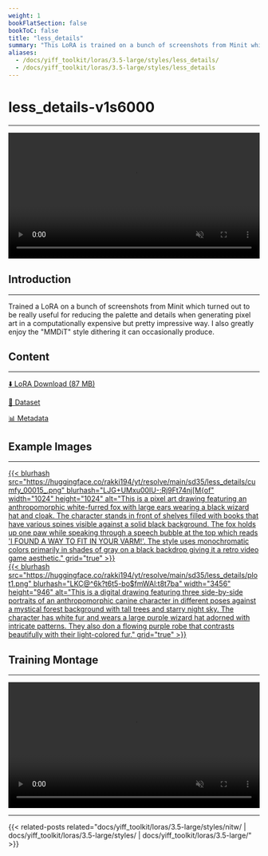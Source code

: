 ```yaml
---
weight: 1
bookFlatSection: false
bookToC: false
title: "less_details"
summary: "This LoRA is trained on a bunch of screenshots from Minit which turned out to be really useful for reducing the palette and details when generating pixel art in a computationally expensive but pretty impressive way."
aliases:
  - /docs/yiff_toolkit/loras/3.5-large/styles/less_details/
  - /docs/yiff_toolkit/loras/3.5-large/styles/less_details
---
```


<!--markdownlint-disable MD025 MD033 -->

# less_details-v1s6000

---

<div style="text-align: center;">
    <video style="width: 100%;" autoplay loop muted playsinline>
        <source src="https://huggingface.co/rakki194/yt/resolve/main/sd35/less_details/plot3003k_samplea.webm" type="video/mp4">
        Your browser does not support the video tag.
    </video>
</div>

## Introduction

---

Trained a LoRA on a bunch of screenshots from Minit which turned out to be really useful for reducing the palette and details when generating pixel art in a computationally expensive but pretty impressive way. I also greatly enjoy the "MMDiT" style dithering it can occasionally produce.

## Content

---

[⬇️ LoRA Download (87 MB)](https://huggingface.co/rakki194/yt/resolve/main/sd35/less_details/less_details-v1s6000.safetensors)

[📐 Dataset](https://huggingface.co/datasets/k4d3/minit)

[📊 Metadata](https://huggingface.co/rakki194/yt/resolve/main/sd35/less_details/less_details-v1s6000.json)

## Example Images

---

<div class="image-grid">
  <div class="image-grid-container">
    <a href="https://huggingface.co/rakki194/yt/resolve/main/sd35/less_details/cumfy_00015_.png">
    {{< blurhash
      src="https://huggingface.co/rakki194/yt/resolve/main/sd35/less_details/cumfy_00015_.png"
      blurhash="LJG+UMxu00IU-;Rj9Ft74nj[M{of"
      width="1024"
      height="1024"
      alt="This is a pixel art drawing featuring an anthropomorphic white-furred fox with large ears wearing a black wizard hat and cloak. The character stands in front of shelves filled with books that have various spines visible against a solid black background. The fox holds up one paw while speaking through a speech bubble at the top which reads 'I FOUND A WAY TO FIT IN YOUR VARM!'. The style uses monochromatic colors primarily in shades of gray on a black backdrop giving it a retro video game aesthetic."
      grid="true"
    >}}
    </a>
  </div>
</div>

<div class="image-grid">
  <div class="image-grid-container">
    </a>
    <a href="https://huggingface.co/rakki194/yt/resolve/main/sd35/less_details/plot1.png">
    {{< blurhash
      src="https://huggingface.co/rakki194/yt/resolve/main/sd35/less_details/plot1.png"
      blurhash="LKC@^6k?t6t5-bo$fmWAl:t8t7ba"
      width="3456"
      height="946"
      alt="This is a digital drawing featuring three side-by-side portraits of an anthropomorphic canine character in different poses against a mystical forest background with tall trees and starry night sky. The character has white fur and wears a large purple wizard hat adorned with intricate patterns. They also don a flowing purple robe that contrasts beautifully with their light-colored fur."
      grid="true"
    >}}
    </a>
  </div>
</div>

## Training Montage

---

<div style="text-align: center;">
    <video style="width: 100%;" autoplay loop muted playsinline>
        <source src="https://huggingface.co/rakki194/yt/resolve/main/sd35/less_details/sample_sample00.mp4" type="video/mp4">
        Your browser does not support the video tag.
    </video>
</div>

---

<!--
HUGO_SEARCH_EXCLUDE_START
-->
{{< related-posts related="docs/yiff_toolkit/loras/3.5-large/styles/nitw/ | docs/yiff_toolkit/loras/3.5-large/styles/ | docs/yiff_toolkit/loras/3.5-large/" >}}
<!--
HUGO_SEARCH_EXCLUDE_END
-->
